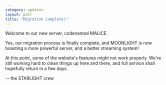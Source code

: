 ```yaml
---
category: updates
layout: post
title: "Migration Complete!"
---
```


Welcome to our new server, codenamed MALICE.

Yes, our migration process is finally complete, and MOONLIGHT is now boasting a more powerful server, and a better streaming system!

At this point, some of the website's features might not work properly. We're still working hard to clean things up here and there, and full service shall hopefully return in a few days.

-- the STARLIGHT crew
